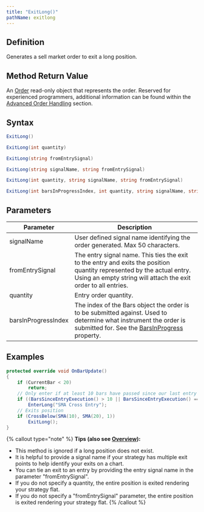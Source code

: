 ```yaml
---
title: "ExitLong()"
pathName: exitlong
---
```


## Definition

Generates a sell market order to exit a long position.

## Method Return Value

An [Order](order) read-only object that represents the order. Reserved for experienced programmers, additional information can be found within the [Advanced Order Handling](advanced_order_handling) section.

## Syntax

```csharp
ExitLong()
```

```csharp
ExitLong(int quantity)
```

```csharp
ExitLong(string fromEntrySignal)
```

```csharp
ExitLong(string signalName, string fromEntrySignal)
```

```csharp
ExitLong(int quantity, string signalName, string fromEntrySignal)
```

```csharp
ExitLong(int barsInProgressIndex, int quantity, string signalName, string fromEntrySignal)
```

## Parameters

| Parameter               | Description                                                                                                                                                       |
|-------------------------|-------------------------------------------------------------------------------------------------------------------------------------------------------------------|
| signalName              | User defined signal name identifying the order generated. Max 50 characters.                                                                                     |
| fromEntrySignal         | The entry signal name. This ties the exit to the entry and exits the position quantity represented by the actual entry. Using an empty string will attach the exit order to all entries. |
| quantity                | Entry order quantity.                                                                                                                                           |
| barsInProgressIndex     | The index of the Bars object the order is to be submitted against. Used to determine what instrument the order is submitted for. See the [BarsInProgress](barsinprogress) property. |

## Examples

```csharp
protected override void OnBarUpdate()
{
    if (CurrentBar < 20)
        return;
    // Only enter if at least 10 bars have passed since our last entry
    if ((BarsSinceEntryExecution() > 10 || BarsSinceEntryExecution() == -1) && CrossAbove(SMA(10), SMA(20), 1))
        EnterLong("SMA Cross Entry");
    // Exits position
    if (CrossBelow(SMA(10), SMA(20), 1))
        ExitLong();
}
```

{% callout type="note" %}
**Tips (also see [Overview](managed_approach)):**

- This method is ignored if a long position does not exist.
- It is helpful to provide a signal name if your strategy has multiple exit points to help identify your exits on a chart.
- You can tie an exit to an entry by providing the entry signal name in the parameter "fromEntrySignal".
- If you do not specify a quantity, the entire position is exited rendering your strategy flat.
- If you do not specify a "fromEntrySignal" parameter, the entire position is exited rendering your strategy flat.
{% /callout %}
